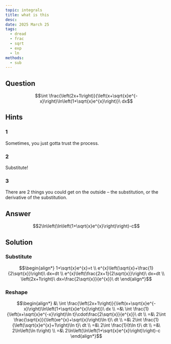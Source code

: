 ```yaml
---
topic: integrals
title: what is this
desc: 
date: 2025 March 25
tags:
  - dread
  - frac
  - sqrt
  - exp
  - ln
methods:
  - sub
---
```



## Question
```math
\int \frac{\left(2x+1\right)}{\left(x+\sqrt{x}e^{-x}\right)\ln\left(1+\sqrt{x}e^{x}\right)}\ dx
```


## Hints

### 1
Sometimes, you just gotta trust the process.

### 2
Substitute!

### 3
There are 2 things you could get on the outside – the substitution, or the derivative of the substitution.


## Answer
```math
2\ln\left(\ln\left(1+\sqrt{x}e^{x}\right)\right)-c
```


## Solution

### Substitute
```math
\begin{align*}
  1+\sqrt{x}e^{x}=t
  \\ e^{x}\left(\sqrt{x}+\frac{1}{2\sqrt{x}}\right)\ dx=dt
  \\ e^{x}\left(\frac{2x+1}{2\sqrt{x}}\right)\ dx=dt
  \\ \left(2x+1\right)\ dx=\frac{2\sqrt{x}}{e^{x}}\ dt
\end{align*}
```

### Reshape
```math
\begin{align*}
  &\ \int \frac{\left(2x+1\right)}{\left(x+\sqrt{x}e^{-x}\right)\ln\left(1+\sqrt{x}e^{x}\right)}\ dx
  \\ =&\ \int \frac{1}{\left(x+\sqrt{x}e^{-x}\right)\ln t}\cdot\frac{2\sqrt{x}}{e^{x}}\ dt
  \\ =&\ 2\int \frac{\sqrt{x}}{\left(xe^{x}+\sqrt{x}\right)\ln t}\ dt
  \\ =&\ 2\int \frac{1}{\left(\sqrt{x}e^{x}+1\right)\ln t}\ dt
  \\ =&\ 2\int \frac{1}{t\ln t}\ dt
  \\ =&\ 2\ln\left(\ln t\right)
  \\ =&\ 2\ln\left(\ln\left(1+\sqrt{x}e^{x}\right)\right)-c
\end{align*}
```
